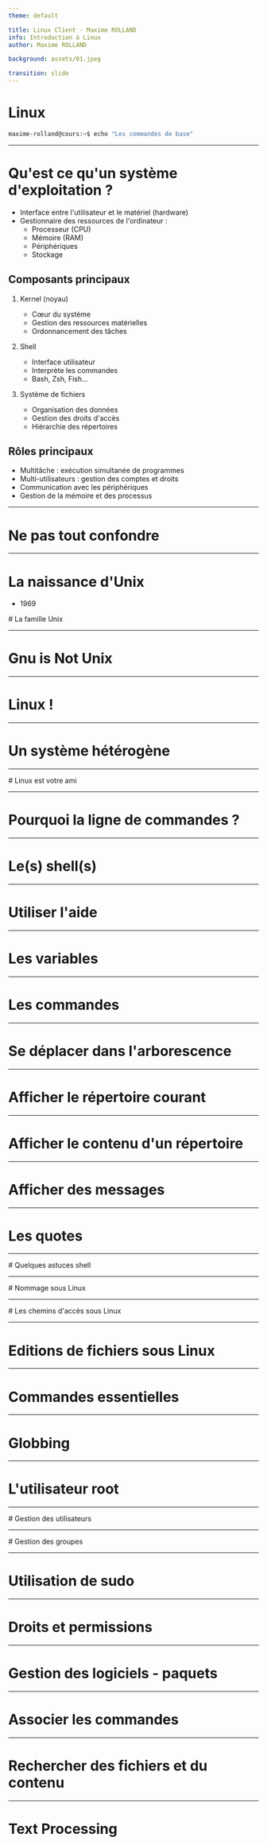 ```yaml
---
theme: default

title: Linux Client - Maxime ROLLAND
info: Introduction à Linux
author: Maxime ROLLAND

background: assets/01.jpeg

transition: slide
---
```


# Linux

```bash
maxime-rolland@cours:~$ echo "Les commandes de base"
```

---

# Qu'est ce qu'un système d'exploitation ?

- Interface entre l'utilisateur et le matériel (hardware)
- Gestionnaire des ressources de l'ordinateur :
  - Processeur (CPU)
  - Mémoire (RAM)
  - Périphériques
  - Stockage

## Composants principaux

1. Kernel (noyau)
   - Cœur du système
   - Gestion des ressources matérielles
   - Ordonnancement des tâches

2. Shell
   - Interface utilisateur
   - Interprète les commandes
   - Bash, Zsh, Fish...

3. Système de fichiers
   - Organisation des données
   - Gestion des droits d'accès
   - Hiérarchie des répertoires

## Rôles principaux

- Multitâche : exécution simultanée de programmes
- Multi-utilisateurs : gestion des comptes et droits
- Communication avec les périphériques
- Gestion de la mémoire et des processus
---

# Ne pas tout confondre

---

# La naissance d'Unix

- 1969

# La famille Unix

---

# Gnu is Not Unix

---

# Linux !

---

# Un système hétérogène

---

# Linux est votre ami

---

# Pourquoi la ligne de commandes ?

---

# Le(s) shell(s)

---

# Utiliser l'aide

---

# Les variables

---

# Les commandes

---

# Se déplacer dans l'arborescence

---

# Afficher le répertoire courant

---

# Afficher le contenu d'un répertoire

---

# Afficher des messages

---

# Les quotes

---

# Quelques astuces shell

---

# Nommage sous Linux

---

# Les chemins d'accès sous Linux

---

# Editions de fichiers sous Linux

---

# Commandes essentielles

---

# Globbing

---

# L'utilisateur root

---

# Gestion des utilisateurs

---

# Gestion des groupes

---

# Utilisation de sudo

---

# Droits et permissions

---

# Gestion des logiciels - paquets

---

# Associer les commandes

---

# Rechercher des fichiers et du contenu

---

# Text Processing

